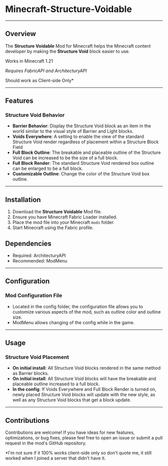 Minecraft-Structure-Voidable
===============
---------------	

## Overview

The **Structure Voidable** Mod for Minecraft helps the Minecraft content developer by making the **Structure Void** block easier to use.

Works in Minecraft 1.21

*Requires FabricAPI and ArchitecturyAPI*

Should work as Client-side Only*

---------------	

## Features

### Structure Void Behavior

- **Barrier Behavior**: Display the Structure Void block as an item in the world similar to the visual style of Barrier and Light blocks.
- **Voids Everywhere**: A setting to enable the view of the standard Structure Void render regardless of placement within a Structure Block Field
- **Full Block Outline**: The breakable and placeable outline of the Structure Void can be increased to be the size of a full block.
- **Full Block Render**: The standard Structure Void rendered box outline can be enlarged to be a full block.
- **Customizable Outline**: Change the color of the Structure Void box outline.

---------------	

## Installation

1. Download the **Structure Voidable** Mod file.
2. Ensure you have Minecraft Fabric Loader installed.
3. Place the mod file into your Minecraft `mods` folder.
4. Start Minecraft using the Fabric profile.

## Dependencies
- Required: ArchitecturyAPI
- Recommended: ModMenu

---------------	

## Configuration

### Mod Configuration File

- Located in the config folder, the configuration file allows you to customize various aspects of the mod, such as outline color and outline size.
- ModMenu allows changing of the config while in the game.

---------------	

## Usage

### Structure Void Placement

- **On initial install**: All Structure Void blocks rendered in the same method as Barrier blocks.
- **On initial install**: All Structure Void blocks will have the breakable and placeable outline increased to a full block.
- **In the config**: If Voids Everywhere and Full Block Render is turned on, newly placed Structure Void blocks will update with the new style, as well as any Structure Void blocks that get a block update.

---------------	

## Contributions

Contributions are welcome!
If you have ideas for new features, optimizations, or bug fixes,
please feel free to open an issue or submit a pull request in the mod's GitHub repository.

*I'm not sure if it 100% works client-side only so don't quote me, it still worked when I joined a server that didn't have it.
